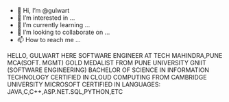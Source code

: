 - 👋 Hi, I’m @gulwart
- 👀 I’m interested in ...
- 🌱 I’m currently learning ...
- 💞️ I’m looking to collaborate on ...
- 📫 How to reach me ...

<!---
gulwart/gulwart is a ✨ special ✨ repository because its `README.md` (this file) appears on your GitHub profile.
You can click the Preview link to take a look at your changes.
--->
HELLO, GULWART HERE
SOFTWARE ENGINEER AT TECH MAHINDRA,PUNE
MCA(SOFT. MGMT) GOLD MEDALIST FROM PUNE UNIVERSITY
GNIIT (SOFTWARE ENGINEERING)
BACHELOR OF SCIENCE IN INFORMATION TECHNOLOGY
CERTIFIED IN CLOUD COMPUTING FROM CAMBRIDGE UNIVERSITY
MICROSOFT CERTIFIED IN LANGUAGES: JAVA,C,C++,ASP.NET.SQL,PYTHON,ETC
